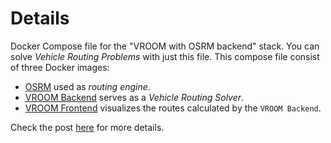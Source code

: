 # Details
Docker Compose file for the "VROOM with OSRM backend" stack. You can solve *Vehicle Routing Problems* with just this file. 
This compose file consist of three Docker images:
- [OSRM](https://github.com/Project-OSRM/osrm-backend) used as *routing engine*.
- [VROOM Backend](https://github.com/iedmrc/vroom-docker) serves as a *Vehicle Routing Solver*. 
- [VROOM Frontend](https://github.com/iedmrc/vroom-frontend-docker) visualizes the routes calculated by the `VROOM Backend`.

Check the post [here](https://dev.to/iedmrc/vehicle-routing-problems-and-how-to-solve-them-8h3) for more details.